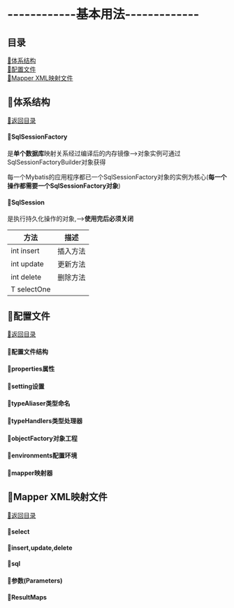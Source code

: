 # ------------基本用法-------------
<p id="title"></p>

## 目录
<a href="#p1">:chestnut:体系结构</a><br>
<a href="#p2">:chestnut:配置文件</a><br>
<a href="#p3">:chestnut:Mapper XML映射文件</a><br>

<p id="p1"></p>

## :ear_of_rice:体系结构
<a href="#title">:palm_tree:返回目录</a><br>
#### :herb:SqlSessionFactory
是**单个数据库**映射关系经过编译后的内存镜像-->对象实例可通过SqlSessionFactoryBuilder对象获得

每一个Mybatis的应用程序都已一个SqlSessionFactory对象的实例为核心(**每一个操作都需要一个SqlSessionFactory对象**)
#### :herb:SqlSession
是执行持久化操作的对象,-->**使用完后必须关闭**

方法|描述
---|:--:
int insert|插入方法
int update|更新方法
int delete|删除方法
<T> T selectOne|
<p id="p2"></p>

## :ear_of_rice:配置文件
<a href="#title">:palm_tree:返回目录</a><br>
#### :herb:配置文件结构
#### :herb:properties属性
#### :herb:setting设置
#### :herb:typeAliaser类型命名
#### :herb:typeHandlers类型处理器
#### :herb:objectFactory对象工程
#### :herb:environments配置环境
#### :herb:mapper映射器
<p id="p3"></p>

## :ear_of_rice:Mapper XML映射文件
<a href="#title">:palm_tree:返回目录</a><br>
#### :herb:select
#### :herb:insert,update,delete
#### :herb:sql
#### :herb:参数(Parameters)
#### :herb:ResultMaps
